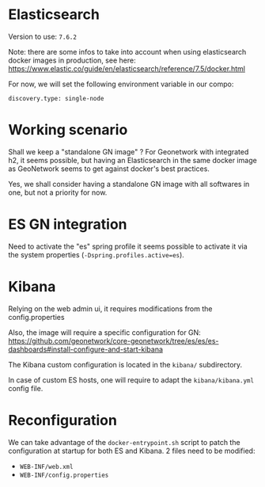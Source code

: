 # Elasticsearch

Version to use: `7.6.2`

Note: there are some infos to take into account when using elasticsearch docker images in production, see here:
https://www.elastic.co/guide/en/elasticsearch/reference/7.5/docker.html

For now, we will set the following environment variable in our compo:

```
discovery.type: single-node
```

# Working scenario

Shall we keep a "standalone GN image" ? For Geonetwork with integrated h2, it
seems possible, but having an Elasticsearch in the same docker image as
GeoNetwork seems to get against docker's best practices.

Yes, we shall consider having a standalone GN image with all softwares in one,
but not a priority for now.

# ES GN integration

Need to activate the "es" spring profile
it seems possible to activate it via the system properties (`-Dspring.profiles.active=es`).

# Kibana

Relying on the web admin ui, it requires modifications from the
config.properties

Also, the image will require a specific configuration for GN:
https://github.com/geonetwork/core-geonetwork/tree/es/es/es-dashboards#install-configure-and-start-kibana

The Kibana custom configuration is located in the `kibana/` subdirectory.

In case of custom ES hosts, one will require to adapt the `kibana/kibana.yml` config file.

# Reconfiguration

We can take advantage of the `docker-entrypoint.sh` script to patch the
configuration at startup for both ES and Kibana. 2 files need to be modified:

* `WEB-INF/web.xml`
* `WEB-INF/config.properties`

